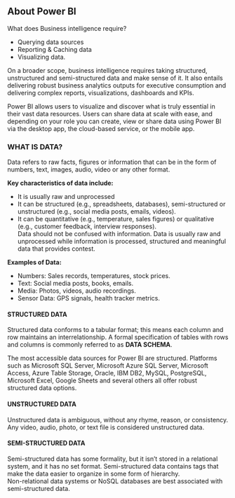 ## About Power BI
What does Business intelligence require?  
-	Querying data sources
-	Reporting & Caching data
-	Visualizing data.  

On a broader scope, business intelligence requires taking structured, unstructured and semi-structured data and make sense of it. It also entails delivering robust business analytics outputs for executive consumption and delivering complex reports, visualizations, dashboards and KPIs.  

Power BI allows users to visualize and discover what is truly essential in their vast data resources. Users can share data at scale with ease, and depending on your role you can create, view or share data using Power BI via the desktop app, the cloud-based service, or the mobile app.  

### WHAT IS DATA?
Data refers to raw facts, figures or information that can be in the form of numbers, text, images, audio, video or any other format.  

**Key characteristics of data include:**
-	It is usually raw and unprocessed
-	It can be structured (e.g., spreadsheets, databases), semi-structured or unstructured (e.g., social media posts, emails, videos).
-	It can be quantitative (e.g., temperature, sales figures) or qualitative (e.g., customer feedback, interview responses).  
Data should not be confused with information. Data is usually raw and unprocessed while information is processed, structured and meaningful data that provides contest.  

**Examples of Data:**
-	Numbers: Sales records, temperatures, stock prices.
-	Text: Social media posts, books, emails.
-	Media: Photos, videos, audio recordings.
-	Sensor Data: GPS signals, health tracker metrics. 

#### STRUCTURED DATA
Structured data conforms to a tabular format; this means each column and row maintains an interrelationship. A formal specification of tables with rows and columns is commonly referred to as **DATA SCHEMA**.  

The most accessible data sources for Power BI are structured. Platforms such as Microsoft SQL Server, Microsoft Azure SQL Server, Microsoft Access, Azure Table Storage, Oracle, IBM DB2, MySQL, PostgreSQL, Microsoft Excel, Google Sheets and several others all offer robust structured data options.  

#### UNSTRUCTURED DATA
Unstructured data is ambiguous, without any rhyme, reason, or consistency. Any video, audio, photo, or text file is considered unstructured data. 

#### SEMI-STRUCTURED DATA
Semi-structured data has some formality, but it isn’t stored in a relational system, and it has no set format. Semi-structured data contains tags that make the data easier to organize in some form of hierarchy.  
Non-relational data systems or NoSQL databases are best associated with semi-structured data.

